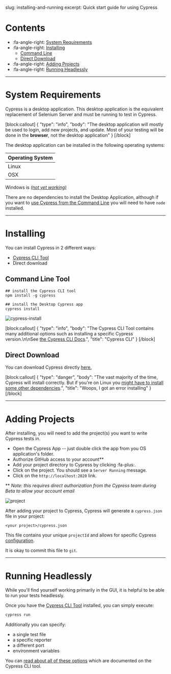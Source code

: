 slug: installing-and-running
excerpt: Quick start guide for using Cypress

# Contents

- :fa-angle-right: [System Requirements](#section-system-requirements)
- :fa-angle-right: [Installing](#section-installing)
  - [Command Line](#section-command-line-tool)
  - [Direct Download](#section-direct-download)
- :fa-angle-right: [Adding Projects](#section-adding-projects)
- :fa-angle-right: [Running Headlessly](#section-running-headlessly)

***

# System Requirements

Cypress is a desktop application. This desktop application is the equivalent replacement of Selenium Server and must be running to test in Cypress.


[block:callout]
{
  "type": "info",
  "body": "The desktop application will mostly be used to login, add new projects, and update. Most of your testing will be done in the **browser**, not the desktop application"
}
[/block]

The desktop application can be installed in the following operating systems:

| Operating System |
| ------ |
| Linux |
| OSX |

Windows is [*(not yet working)*](https://github.com/cypress-io/cypress/issues/74)

There are no dependencies to install the Desktop Application, although if you want to [use Cypress from the Command Line](https://github.com/cypress-io/cypress-cli) you will need to have `node` installed.

***

# Installing

You can install Cypress in 2 different ways:
* [Cypress CLI Tool](https://github.com/cypress-io/cypress-cli)
* Direct download

## Command Line Tool

```shell
## install the Cypress CLI tool
npm install -g cypress

## install the Desktop Cypress app
cypress install
```

![cypress-install](https://cloud.githubusercontent.com/assets/1268976/9279271/5c3826ba-4284-11e5-969b-91b0c27a8dee.gif)

[block:callout]
{
  "type": "info",
  "body": "The Cypress CLI Tool contains many additional options such as installing a specific Cypress version.\n\nSee [the Cypress CLI Docs](https://github.com/cypress-io/cypress-cli#installation).",
  "title": "Cypress CLI"
}
[/block]

## Direct Download

You can download Cypress directly [here.](http://download.cypress.io/desktop)

[block:callout]
{
  "type": "danger",
  "body": "The vast majority of the time, Cypress will install correctly. But if you're on Linux you [might have to install some other dependencies](https://on.cypress.io/guides/troubleshooting#section-installation).",
  "title": "Woops, I got an error installing"
}
[/block]

***

# Adding Projects

After installing, you will need to add the project(s) you want to write Cypress tests in.

- Open the Cypress App -- just double click the app from you OS application's folder.
- Authorize GitHub access to your account**
- Add your project directory to Cypress by clicking :fa-plus:.
- Click on the project. You should see a `Server Running` message.
- Click on the `http://localhost:2020` link.

** *Note: this requires direct authorization from the Cypress team during Beta to allow your account email*

![project](https://cloud.githubusercontent.com/assets/1268976/9286780/adad94b8-42c9-11e5-9a67-df7abb87fac0.gif)

After adding your project to Cypress, Cypress will generate a `cypress.json` file in your project:

```text
<your project>/cypress.json
```

This file contains your unique `projectId` and allows for specific Cypress [configuration](https://on.cypress.io/guides/configuration).

It is okay to commit this file to `git`.

***

# Running Headlessly

While you'll find yourself working primarily in the GUI, it is helpful to be able to run your tests headlessly.

Once you have the [Cypress CLI Tool](https://github.com/cypress-io/cypress-cli) installed, you can simply execute:

```bash
cypress run
```

Additionally you can specify:

- a single test file
- a specific reporter
- a different port
- environment variables

You can [read about all of these options](https://github.com/cypress-io/cypress-cli#cypress-run-1) which are documented on the Cypress CLI tool.